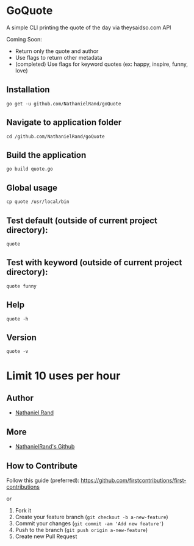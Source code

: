 # GoQuote

A simple CLI printing the quote of the day via theysaidso.com API

Coming Soon:
- Return only the quote and author
- Use flags to return other metadata
- (completed) Use flags for keyword quotes (ex: happy, inspire, funny, love)

## Installation

    go get -u github.com/NathanielRand/goQuote

## Navigate to application folder

    cd /github.com/NathanielRand/goQuote

## Build the application

    go build quote.go

## Global usage

    cp quote /usr/local/bin

## Test default (outside of current project directory):

    quote

## Test with keyword (outside of current project directory):

    quote funny

## Help

    quote -h

## Version

    quote -v

# Limit 10 uses per hour
    
## Author

* [Nathaniel Rand](https://oneware.io)

## More

* [NathanielRand's Github](https://github.com/NathanielRand/)

## How to Contribute

Follow this guide (preferred):
https://github.com/firstcontributions/first-contributions

or

1. Fork it
2. Create your feature branch (`git checkout -b a-new-feature`)
3. Commit your changes (`git commit -am 'Add new feature'`)
4. Push to the branch (`git push origin a-new-feature`)
5. Create new Pull Request